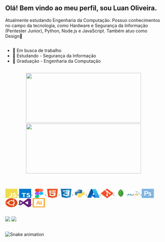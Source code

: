 ## Olá! Bem vindo ao meu perfil, sou Luan Oliveira.
Atualmente estudando Engenharia da Computação. Possuo conhecimentos no campo da tecnologia,
como Hardware e Segurança da Informação (Pentester Junior), Python, Node.js e JavaScript.
Também atuo como Design👋

##

- 🔭 Em busca de trabalho
- 🌱 Estudando - Segurança da Informação
- 💬 Graduação - Engenharia da Computação

## 

<div align="center">
  <a href="https://github.com/LuanOliveiira">
  <img height="160em" width="370" border: "solid" src="https://github-readme-stats.vercel.app/api?username=LuanOliveiira&show_icons=true&theme=chartreuse-dark&include_all_commits=true&count_private=true"/>
  <img height="160em" width="370" border: "solid" src="https://github-readme-stats.vercel.app/api/top-langs/?username=LuanOliveiira&layout=compact&langs_count=7&theme=chartreuse-dark"/>
</div>
  
##
  
  </div>
<div style="display: inline_block"><br>
  <img align="center" alt="Rafa-Js" height="30" width="40" src="https://raw.githubusercontent.com/devicons/devicon/master/icons/javascript/javascript-plain.svg">
  <img align="center" alt="Rafa-Ts" height="30" width="40" src="https://raw.githubusercontent.com/devicons/devicon/master/icons/typescript/typescript-plain.svg">
  <img align="center" alt="Rafa-React" height="30" width="40" src="https://github.com/devicons/devicon/blob/master/icons/figma/figma-original.svg">
  <img align="center" alt="Rafa-HTML" height="30" width="40" src="https://raw.githubusercontent.com/devicons/devicon/master/icons/html5/html5-original.svg">
  <img align="center" alt="Rafa-CSS" height="30" width="40" src="https://raw.githubusercontent.com/devicons/devicon/master/icons/css3/css3-original.svg">
  <img align="center" alt="Rafa-Python" height="30" width="40" src="https://raw.githubusercontent.com/devicons/devicon/master/icons/python/python-original.svg">
  <img align="center" alt="Rafa-Csharp" height="30" width="40" src="https://github.com/devicons/devicon/blob/master/icons/azure/azure-original.svg">
  <img align="center" alt="Rafa-Csharp" height="30" width="40" src="https://github.com/devicons/devicon/blob/master/icons/git/git-original.svg">
  <img align="center" alt="Rafa-Csharp" height="30" width="40" src="https://github.com/devicons/devicon/blob/master/icons/mongodb/mongodb-original.svg">
  <img align="center" alt="Rafa-Csharp" height="30" width="40" src="https://github.com/devicons/devicon/blob/master/icons/mysql/mysql-original-wordmark.svg">
  <img align="center" alt="Rafa-Csharp" height="30" width="40" src="https://github.com/devicons/devicon/blob/master/icons/photoshop/photoshop-plain.svg">
  <img align="center" alt="Rafa-Csharp" height="30" width="40" src="https://github.com/devicons/devicon/blob/master/icons/ubuntu/ubuntu-plain.svg">
  <img align="center" alt="Rafa-Csharp" height="30" width="40" src="https://github.com/devicons/devicon/blob/master/icons/visualstudio/visualstudio-plain.svg">
  <img align="center" alt="Rafa-Csharp" height="30" width="40" src="https://github.com/devicons/devicon/blob/master/icons/illustrator/illustrator-line.svg">
  
  </div>
  
 ##
 
  <div> 
  <a href = "mailto:luangreen0@gmail.com"><img src="https://img.shields.io/badge/-Gmail-%23333?style=for-the-badge&logo=gmail&logoColor=white" target="_blank"></a>
  <a href="https://www.linkedin.com/in/luan-oliveira2022/" target="_blank"><img src="https://img.shields.io/badge/-LinkedIn-%230077B5?style=for-the-badge&logo=linkedin&logoColor=white" target="_blank"></a> 
  
  ##
  
  ![Snake animation](https://github.com/LuanOliveiira/LuanOliveiira/blob/output/github-contribution-grid-snake.svg)
  
  
  
  
  

